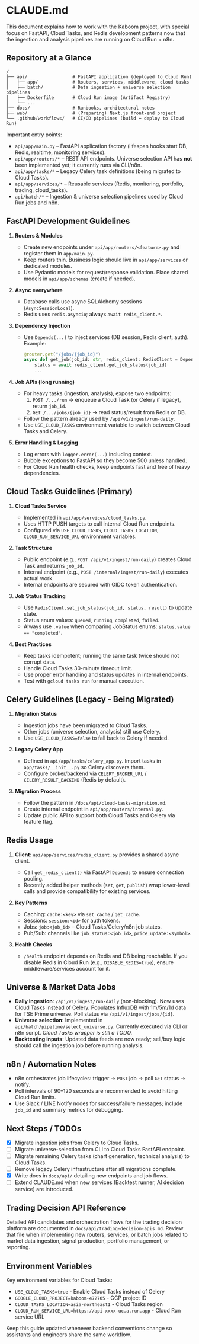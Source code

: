 # CLAUDE.md

This document explains how to work with the Kaboom project, with special focus on
FastAPI, Cloud Tasks, and Redis development patterns now that the ingestion and
analysis pipelines are running on Cloud Run + n8n.

## Repository at a Glance

```
/
├── api/                 # FastAPI application (deployed to Cloud Run)
│   ├── app/             # Routers, services, middleware, cloud tasks
│   ├── batch/           # Data ingestion + universe selection pipelines
│   ├── Dockerfile       # Cloud Run image (Artifact Registry)
│   └── ...
├── docs/                # Runbooks, architectural notes
├── web/                 # (Preparing) Next.js front-end project
└── .github/workflows/   # CI/CD pipelines (build + deploy to Cloud Run)
```

Important entry points:

- `api/app/main.py` – FastAPI application factory (lifespan hooks start DB, Redis,
  realtime, monitoring services).
- `api/app/routers/*` – REST API endpoints. Universe selection API has **not** been
  implemented yet; it currently runs via CLI/n8n.
- `api/app/tasks/*` – Legacy Celery task definitions (being migrated to Cloud Tasks).
- `api/app/services/*` – Reusable services (Redis, monitoring, portfolio, trading, cloud_tasks).
- `api/batch/*` – Ingestion & universe selection pipelines used by Cloud Run jobs
  and n8n.

## FastAPI Development Guidelines

1. **Routers & Modules**
   - Create new endpoints under `api/app/routers/<feature>.py` and register them in
     `app/main.py`.
   - Keep routers thin. Business logic should live in `api/app/services` or
     dedicated modules.
   - Use Pydantic models for request/response validation. Place shared models in
     `api/app/schemas` (create if needed).

2. **Async everywhere**
   - Database calls use async SQLAlchemy sessions (`AsyncSessionLocal`).
   - Redis uses `redis.asyncio`; always `await redis_client.*`.

3. **Dependency Injection**
   - Use `Depends(...)` to inject services (DB session, Redis client, auth). Example:
     ```python
     @router.get("/jobs/{job_id}")
     async def get_job(job_id: str, redis_client: RedisClient = Depends(get_redis_client)):
         status = await redis_client.get_job_status(job_id)
         ...
     ```

4. **Job APIs (long running)**
   - For heavy tasks (ingestion, analysis), expose two endpoints:
     1. `POST /.../run` → enqueue a Cloud Task (or Celery if legacy), return `job_id`.
     2. `GET /.../jobs/{job_id}` → read status/result from Redis or DB.
   - Follow the pattern already used by `/api/v1/ingest/run-daily`.
   - Use `USE_CLOUD_TASKS` environment variable to switch between Cloud Tasks and Celery.

5. **Error Handling & Logging**
   - Log errors with `logger.error(...)` including context.
   - Bubble exceptions to FastAPI so they become 500 unless handled.
   - For Cloud Run health checks, keep endpoints fast and free of heavy dependencies.

## Cloud Tasks Guidelines (Primary)

1. **Cloud Tasks Service**
   - Implemented in `api/app/services/cloud_tasks.py`.
   - Uses HTTP PUSH targets to call internal Cloud Run endpoints.
   - Configured via `USE_CLOUD_TASKS`, `CLOUD_TASKS_LOCATION`, `CLOUD_RUN_SERVICE_URL` environment variables.

2. **Task Structure**
   - Public endpoint (e.g., `POST /api/v1/ingest/run-daily`) creates Cloud Task and returns `job_id`.
   - Internal endpoint (e.g., `POST /internal/ingest/run-daily`) executes actual work.
   - Internal endpoints are secured with OIDC token authentication.

3. **Job Status Tracking**
   - Use `RedisClient.set_job_status(job_id, status, result)` to update state.
   - Status enum values: `queued`, `running`, `completed`, `failed`.
   - Always use `.value` when comparing JobStatus enums: `status.value == "completed"`.

4. **Best Practices**
   - Keep tasks idempotent; running the same task twice should not corrupt data.
   - Handle Cloud Tasks 30-minute timeout limit.
   - Use proper error handling and status updates in internal endpoints.
   - Test with `gcloud tasks run` for manual execution.

## Celery Guidelines (Legacy - Being Migrated)

1. **Migration Status**
   - Ingestion jobs have been migrated to Cloud Tasks.
   - Other jobs (universe selection, analysis) still use Celery.
   - Use `USE_CLOUD_TASKS=false` to fall back to Celery if needed.

2. **Legacy Celery App**
   - Defined in `api/app/tasks/celery_app.py`. Import tasks in `app/tasks/__init__.py`
     so Celery discovers them.
   - Configure broker/backend via `CELERY_BROKER_URL` / `CELERY_RESULT_BACKEND` (Redis by default).

3. **Migration Process**
   - Follow the pattern in `/docs/api/cloud-tasks-migration.md`.
   - Create internal endpoint in `api/app/routers/internal.py`.
   - Update public API to support both Cloud Tasks and Celery via feature flag.

## Redis Usage

1. **Client**: `api/app/services/redis_client.py` provides a shared async client.
   - Call `get_redis_client()` via FastAPI `Depends` to ensure connection pooling.
   - Recently added helper methods (`set`, `get`, `publish`) wrap lower-level calls
     and provide compatibility for existing services.

2. **Key Patterns**
   - Caching: `cache:<key>` via `set_cache` / `get_cache`.
   - Sessions: `session:<id>` for auth tokens.
   - Jobs: `job:<job_id>` – Cloud Tasks/Celery/n8n job states.
   - Pub/Sub: channels like `job_status:<job_id>`, `price_update:<symbol>`.

3. **Health Checks**
   - `/health` endpoint depends on Redis and DB being reachable. If you disable Redis
     in Cloud Run (e.g., `DISABLE_REDIS=true`), ensure middleware/services account
     for it.

## Universe & Market Data Jobs

- **Daily ingestion**: `/api/v1/ingest/run-daily` (non-blocking). Now uses Cloud Tasks instead of Celery.
  Populates InfluxDB with 1m/5m/1d data for TSE Prime universe. Poll status via `/api/v1/ingest/jobs/{id}`.
- **Universe selection**: Implemented in `api/batch/pipeline/select_universe.py`.
  Currently executed via CLI or n8n script. *Cloud Tasks wrapper is still a TODO.*
- **Backtesting inputs**: Updated data feeds are now ready; sell/buy logic should call
  the ingestion job before running analysis.

## n8n / Automation Notes

- n8n orchestrates job lifecycles: trigger → `POST` job → poll `GET` status → notify.
- Poll intervals of 90–120 seconds are recommended to avoid hitting Cloud Run limits.
- Use Slack / LINE Notify nodes for success/failure messages; include `job_id` and
  summary metrics for debugging.

## Next Steps / TODOs

- [x] Migrate ingestion jobs from Celery to Cloud Tasks.
- [ ] Migrate universe-selection from CLI to Cloud Tasks FastAPI endpoint.
- [ ] Migrate remaining Celery tasks (chart generation, technical analysis) to Cloud Tasks.
- [ ] Remove legacy Celery infrastructure after all migrations complete.
- [x] Write docs in `docs/api/` detailing new endpoints and job flows.
- [ ] Extend CLAUDE.md when new services (Backtest runner, AI decision service) are introduced.

## Trading Decision API Reference

Detailed API candidates and orchestration flows for the trading decision platform are
documented in `docs/api/trading-decision-apis.md`. Review that file when implementing
new routers, services, or batch jobs related to market data ingestion, signal
production, portfolio management, or reporting.

## Environment Variables

Key environment variables for Cloud Tasks:
- `USE_CLOUD_TASKS=true` - Enable Cloud Tasks instead of Celery
- `GOOGLE_CLOUD_PROJECT=kaboom-472705` - GCP project ID
- `CLOUD_TASKS_LOCATION=asia-northeast1` - Cloud Tasks region
- `CLOUD_RUN_SERVICE_URL=https://api-xxxx-uc.a.run.app` - Cloud Run service URL

Keep this guide updated whenever backend conventions change so assistants and
engineers share the same workflow.
